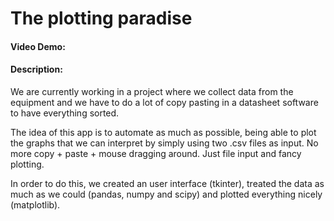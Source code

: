 # The plotting paradise
#### Video Demo: <url>
#### Description:

We are currently working in a project where we collect data from the equipment and we have to do a lot of copy pasting in a datasheet software to have everything sorted.

The idea of this app is to automate as much as possible, being able to plot the graphs that we can interpret by simply using two .csv files as input. No more copy + paste + mouse dragging around. Just file input and fancy plotting.

In order to do this, we created an user interface (tkinter), treated the data as much as we could (pandas, numpy and scipy) and plotted everything nicely (matplotlib).

